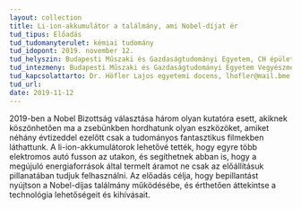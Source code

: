 ```yaml
---
layout: collection
title: Li-ion-akkumulátor a találmány, ami Nobel-díjat ér
tud_tipus: Előadás
tud_tudomanyterulet: kémiai tudomány
tud_idopont: 2019. november 12.
tud_helyszin: Budapesti Műszaki és Gazdaságtudományi Egyetem, CH épület C 14.
tud_intezmeny: Budapesti Műszaki és Gazdaságtudományi Egyetem Vegyészmérnöki és Biomérnöki Kar, Szervetlen és Analitikai Kémia tanszék. 
tud_kapcsolattarto: Dr. Höfler Lajos egyetemi docens, lhofler@mail.bme.hu
tud_url:
date: 2019-11-12
---
```

2019-ben a Nobel Bizottság választása három olyan kutatóra esett, akiknek köszönhetően ma a zsebünkben hordhatunk olyan eszközöket, amiket néhány évtizeddel ezelőtt csak a tudományos fantasztikus filmekben láthattunk. A li-ion-akkumulátorok lehetővé tették, hogy egyre több elektromos autó fusson az utakon, és segíthetnek abban is, hogy a megújuló energiaforrások által termelt áramot ne csak az előállításuk pillanatában tudjuk felhasználni. Az előadás célja, hogy bepillantást nyújtson a Nobel-díjas találmány működésébe, és érthetően áttekintse a technológia lehetőségeit és kihívásait.
